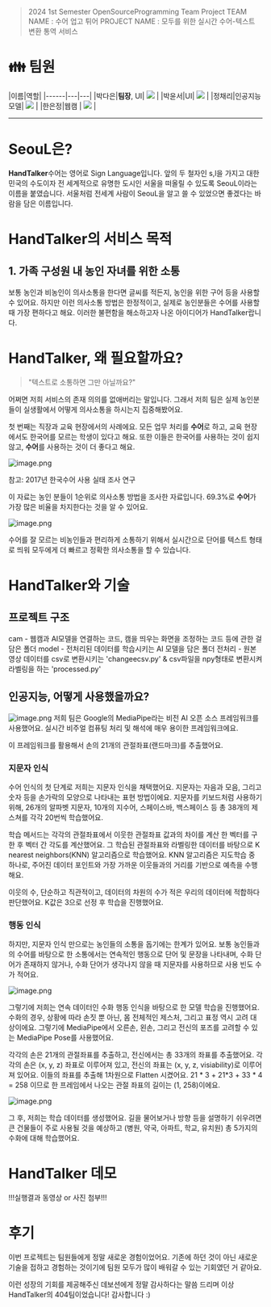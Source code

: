 > 2024 1st Semester OpenSourceProgramming Team Project
> TEAM NAME : 수어 업고 튀어
> PROJECT NAME : 모두를 위한 실시간 수어-텍스트 변환 통역 서비스
> 
# 👪 팀원
|이름|역할|
|------|---|---|
|박다은|**팀장**, UI| <img src="https://img.shields.io/badge/GitHub-000000?style=flat-square&logo=github&logoColor=white"/></a> |
|박윤서|UI| <img src="https://img.shields.io/badge/GitHub-000000?style=flat-square&logo=github&logoColor=white"/></a> |
|정채리|인공지능 모델| <img src="https://img.shields.io/badge/GitHub-000000?style=flat-square&logo=github&logoColor=white"/></a> |
|한은정|웹캠 | <img src="https://img.shields.io/badge/GitHub-000000?style=flat-square&logo=github&logoColor=white"/></a> |


***



# SeouL은?

**HandTalker**수어는 영어로 Sign Language입니다. 앞의 두 철자인 s,l을 가지고 대한민국의 수도이자 전 세계적으로 유명한 도시인 서울을 떠올릴 수 있도록 SeouL이라는 이름을 붙였습니다.
서울처럼 전세계 사람이 SeouL을 알고 쓸 수 있었으면 좋겠다는 바람을 담은 이름입니다.

# HandTalker의 서비스 목적

## 1\. 가족 구성원 내 농인 자녀를 위한 소통

보통 농인과 비농인이 의사소통을 한다면 글씨를 적든지, 농인을 위한 구어 등을 사용할 수 있어요.
하지만 이런 의사소통 방법은 한정적이고, 실제로 농인분들은 수어를 사용할 때 가장 편하다고 해요.
이러한 불편함을 해소하고자 나온 아이디어가 HandTalker랍니다.

# HandTalker, 왜 필요할까요?

> "텍스트로 소통하면 그만 아닐까요?"

어쩌면 저희 서비스의 존재 의의를 없애버리는 말입니다.
그래서 저희 팀은 실제 농인분들이 실생활에서 어떻게 의사소통을 하시는지 집중해봤어요.

첫 번째는 직장과 교육 현장에서의 사례에요.
모든 업무 처리를 **수어**로 하고, 교육 현장에서도 한국어를 모르는 학생이 있다고 해요.
또한 이들은 한국어를 사용하는 것이 쉽지 않고, **수어**를 사용하는 것이 더 좋다고 해요.

![image.png](https://devocean.sk.com/editorImg/2023/11/7/f76ebc1d7ae401918cdeef3d51ab5e50be7ca4efa92db4a5a75356d232b13bfb)


참고: 2017년 한국수어 사용 실태 조사 연구

이 자료는 농인 분들이 1순위로 의사소통 방법을 조사한 자료입니다.
69.3%로 **수어**가 가장 많은 비율을 차지한다는 것을 알 수 있어요.

![image.png](https://devocean.sk.com/editorImg/2023/11/7/785836c0d63630ba3ccf17a0d7742588bcb7751b5b408030aba8d2714b5d4114)


수어를 잘 모르는 비농인들과 편리하게 소통하기 위해서 실시간으로 단어를 텍스트 형태로 띄워 모두에게 더 빠르고 정확한 의사소통을 할 수 있습니다.


# HandTalker와 기술

## 프로젝트 구조

cam - 웹캠과 AI모델을 연결하는 코드, 캠을 띄우는 화면을 조정하는 코드 등에 관한 걸 담은 폴더
model - 전처리된 데이터를 학습시키는 AI 모델을 담은 폴더
전처리 - 원본 영상 데이터를 csv로 변환시키는 'changeecsv.py' & csv파일을 npy형태로 변환시켜 라벨링을 하는 'processed.py'


## 인공지능, 어떻게 사용했을까요?

![image.png](https://devocean.sk.com/editorImg/2023/11/10/5b1bdd681645a18f96d7fe5d9a0fd8e0d5e9d9f663d2f7b7f2eefefab8ca685f)
저희 팀은 Google의 MediaPipe라는 비전 AI 오픈 소스 프레임워크를 사용했어요.
실시간 비주얼 컴퓨팅 처리 및 해석에 매우 용이한 프레임워크에요.

이 프레임워크를 활용해서 손의 21개의 관절좌표(랜드마크)를 추출했어요.

### 지문자 인식

수어 인식의 첫 단계로 저희는 지문자 인식을 채택했어요.
지문자는 자음과 모음, 그리고 숫자 등을 손가락의 모양으로 나타내는 표현 방법이에요.
지문자를 키보드처럼 사용하기 위해, 26개의 알파벳 지문자, 10개의 지수어, 스페이스바, 백스페이스 등 총 38개의 제스쳐를 각각 20번씩 학습했어요.

학습 메서드는 각각의 관절좌표에서 이웃한 관절좌표 값과의 차이를 계산 한 벡터를 구한 후 벡터 간 각도를 계산했어요.
그 학습된 관절좌표와 라벨링한 데이터를 바탕으로 K nearest neighbors(KNN) 알고리즘으로 학습했어요.
KNN 알고리즘은 지도학습 중 하나로, 주어진 데이터 포인트와 가장 가까운 이웃들과의 거리를 기반으로 예측을 수행해요.

이웃의 수, 단순하고 직관적이고, 데이터의 차원의 수가 적은 우리의 데이터에 적합하다 판단했어요.
K값은 3으로 선정 후 학습을 진행했어요.

### 행동 인식

하지만, 지문자 인식 만으로는 농인들의 소통을 돕기에는 한계가 있어요.
보통 농인들과의 수어를 바탕으로 한 소통에서는 연속적인 행동으로 단어 및 문장을 나타내며, 수화 단어가 존재하지 않거나, 수화 단어가 생각나지 않을 때 지문자를 사용하므로 사용 빈도 수가 적어요.

![image.png](https://devocean.sk.com/editorImg/2023/11/10/a447a55656b9fea49b94f0ea84c74c2ebd718737df86f18c5775819371a56111)

그렇기에 저희는 연속 데이터인 수화 행동 인식을 바탕으로 한 모델 학습을 진행했어요.
수화의 경우, 상황에 따라 손짓 뿐 아닌, 몸 전체적인 제스처, 그리고 표정 역시 고려 대상이에요.
그렇기에 MediaPipe에서 오른손, 왼손, 그리고 전신의 포즈를 고려할 수 있는 MediaPipe Pose를 사용했어요.

각각의 손은 21개의 관절좌표를 추출하고, 전신에서는 총 33개의 좌표를 추출했어요.
각각의 손은 (x, y, z) 좌표로 이루어져 있고, 전신의 좌표는 (x, y, z, visiability)로 이루어져 있어요.
이들의 좌표를 추출해 1차원으로 Flatten 시켰어요.
21 \* 3 + 21\*3 + 33 \* 4 = 258 이므로 한 프레임에서 나오는 관절 좌표의 길이는 (1, 258)이에요.

![image.png](https://devocean.sk.com/editorImg/2023/11/10/fc64406e58070ec2e532366f7996b964937a5e625ea021b2e834d0e8de0afd24)

그 후, 저희는 학습 데이터를 생성했어요. 길을 물어보거나 방향 등을 설명하기 쉬우려면 큰 건물들이 주로 사용될 것을 예상하고
(병원, 약국, 아파트, 학교, 유치원) 총 5가지의 수화에 대해 학습했어요.

# HandTalker 데모

!!!실행결과 동영상 or 사진 첨부!!!

# 후기

이번 프로젝트는 팀원들에게 정말 새로운 경험이었어요.
기존에 하던 것이 아닌 새로운 기술을 접하고 경험하는 것이기에 팀원 모두가 많이 배워갈 수 있는 기회였던 거 같아요.

이런 성장의 기회를 제공해주신 데보션에게 정말 감사하다는 말씀 드리며 이상 HandTalker의 404팀이었습니다!
감사합니다 :)
